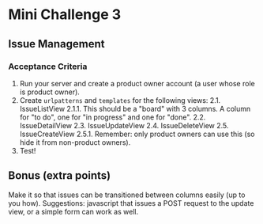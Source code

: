 # Mini Challenge 3
## Issue Management
### Acceptance Criteria
1. Run your server and create a product owner account (a user whose role is product owner).
2. Create `urlpatterns` and `templates` for the following views:
2.1. IssueListView
2.1.1. This should be a "board" with 3 columns. A column for "to do", one for "in progress" and one for "done".
2.2. IssueDetailView
2.3. IssueUpdateView
2.4. IssueDeleteView
2.5. IssueCreateView
2.5.1. Remember: only product owners can use this (so hide it from non-product owners).
3. Test!
## Bonus (extra points)
Make it so that issues can be transitioned between columns easily (up to you how).
Suggestions: javascript that issues a POST request to the update view, or a simple form can work as well.
